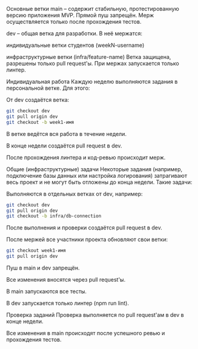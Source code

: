 Основные ветки
main – содержит стабильную, протестированную версию приложения MVP. Прямой пуш запрещён. Мерж осуществляется только после прохождения тестов.

dev – общая ветка для разработки. В неё мержатся:

индивидуальные ветки студентов (weekN-username)

инфраструктурные ветки (infra/feature-name)
Ветка защищена, разрешены только pull request'ы. При мержах запускается только линтер.

Индивидуальная работа
Каждую неделю выполняются задания в персональной ветке. Для этого:

От dev создаётся ветка:

```bash
git checkout dev
git pull origin dev
git checkout -b week1-имя
```
В ветке ведётся вся работа в течение недели.

В конце недели создаётся pull request в dev.

После прохождения линтера и код-ревью происходит мерж.

Общие (инфраструктурные) задачи
Некоторые задания (например, подключение базы данных или настройка логирования) затрагивают весь проект и не могут быть отложены до конца недели. Такие задачи:

Выполняются в отдельных ветках от dev, например:

```bash
git checkout dev
git pull origin dev
git checkout -b infra/db-connection
```
После выполнения и проверки создаётся pull request в dev.

После мержей все участники проекта обновляют свои ветки:

```bash
git checkout week1-имя
git pull origin dev
```

Пуш в main и dev запрещён.

Все изменения вносятся через pull request'ы.

В main запускаются все тесты.

В dev запускается только линтер (npm run lint).

Проверка заданий
Проверка выполняется по pull request'ам в dev в конце недели.

Все изменения в main происходят после успешного ревью и прохождения тестов.

